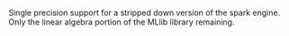 Single precision support for a stripped down version of the spark engine. Only the linear algebra portion of the MLlib library remaining. 
